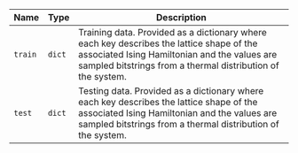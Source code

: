 |Name|Type|Description|
|-|-|-|
|`train`|`dict`|Training data. Provided as a dictionary where each key describes the lattice shape of the associated Ising Hamiltonian and the values are sampled bitstrings from a thermal distribution of the system.|
|`test`|`dict`|Testing data. Provided as a dictionary where each key describes the lattice shape of the associated Ising Hamiltonian and the values are sampled bitstrings from a thermal distribution of the system.|